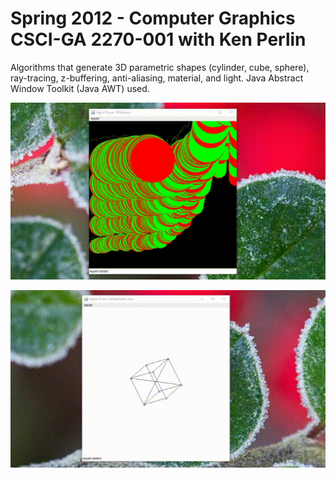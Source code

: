 # Spring 2012 - Computer Graphics CSCI-GA 2270-001 with Ken Perlin
Algorithms that generate 3D parametric shapes (cylinder, cube, sphere), ray-tracing, z-buffering, anti-aliasing, material, and light. Java Abstract Window Toolkit (Java AWT) used.

![cube.gif](https://github.com/ffmaer/Computer-Graphics/blob/2020/gifs/sp500.gif?raw=true)

![cube.gif](https://github.com/ffmaer/Computer-Graphics/blob/2020/gifs/cube.gif?raw=true)
